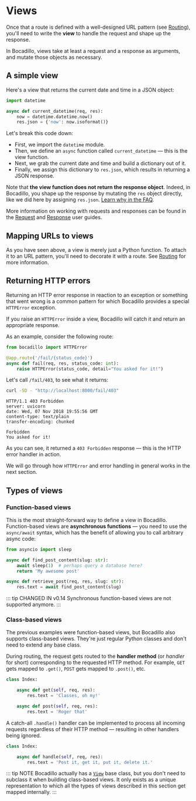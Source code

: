 # Views

Once that a route is defined with a well-designed URL pattern (see [Routing]), you'll need to write the **view** to handle the request and shape up the response.

[routing]: ./routing.md

In Bocadillo, views take at least a request and a response as arguments, and mutate those objects as necessary.

## A simple view

Here's a view that returns the current date and time in a JSON object:

```python
import datetime

async def current_datetime(req, res):
    now = datetime.datetime.now()
    res.json = {'now': now.isoformat()}
```

Let's break this code down:

- First, we import the `datetime` module.
- Then, we define an `async` function called `current_datetime` — this is the view function.
- Next, we grab the current date and time and build a dictionary out of it.
- Finally, we assign this dictionary to `res.json`, which results in returning a JSON response.

Note that **the view function does not return the response object**. Indeed, in Bocadillo, you shape up the response by mutating the `res` object directly, like we did here by assigning `res.json`. [Learn why in the FAQ](/faq.md#why-pass-the-request-and-response-around-everywhere).

More information on working with requests and responses can be found in the [Request] and [Response] user guides.

[request]: requests.md
[response]: responses.md

## Mapping URLs to views

As you have seen above, a view is merely just a Python function. To attach it to an URL pattern, you'll need to decorate it with a route. See [Routing] for more information.

## Returning HTTP errors

Returning an HTTP error response in reaction to an exception or something that went wrong is a common pattern for which Bocadillo provides a special `HTTPError` exception.

If you raise an `HTTPError` inside a view, Bocadillo will catch it and
return an appropriate response.

As an example, consider the following route:

```python
from bocadillo import HTTPError

@app.route('/fail/{status_code}')
async def fail(req, res, status_code: int):
    raise HTTPError(status_code, detail="You asked for it!")
```

Let's call `/fail/403`, to see what it returns:

```bash
curl -SD - "http://localhost:8000/fail/403"
```

```http
HTTP/1.1 403 Forbidden
server: uvicorn
date: Wed, 07 Nov 2018 19:55:56 GMT
content-type: text/plain
transfer-encoding: chunked

Forbidden
You asked for it!
```

As you can see, it returned a `403 Forbidden` response — this is the HTTP error handler in action.

We will go through how `HTTPError` and error handling in general works in the next section.

## Types of views

### Function-based views

This is the most straight-forward way to define a view in Bocadillo. Function-based views are **asynchronous functions** — you need to use the `async/await` syntax, which has the benefit of allowing you to call arbitrary async code:

```python
from asyncio import sleep

async def find_post_content(slug: str):
    await sleep(1)  # perhaps query a database here?
    return 'My awesome post'

async def retrieve_post(req, res, slug: str):
    res.text = await find_post_content(slug)
```

::: tip CHANGED IN v0.14
Synchronous function-based views are not supported anymore.
:::

### Class-based views

The previous examples were function-based views, but Bocadillo also supports class-based views. They're just regular Python classes and don't need to extend any base class.

During routing, the request gets routed to the **handler method** (or _handler_ for short) corresponding to the requested HTTP method. For example, `GET` gets mapped to `.get()`, `POST` gets mapped to `.post()`, etc.

```python
class Index:

    async def get(self, req, res):
        res.text = 'Classes, oh my!'

    async def post(self, req, res):
        res.text = 'Roger that'
```

A catch-all `.handle()` handler can be implemented to process all incoming
requests regardless of their HTTP method — resulting in other handlers being ignored.

```python
class Index:

    async def handle(self, req, res):
        res.text = 'Post it, get it, put it, delete it.'
```

::: tip NOTE
Bocadillo actually has a [`View`](/api/views.md#view) base class, but you don't need to subclass it when building class-based views. It only exists as a unique representation to which all the types of views described in this section get mapped internally.
:::
